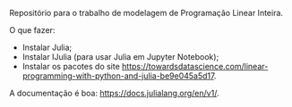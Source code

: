 Repositório para o trabalho de modelagem de Programação Linear Inteira.

O que fazer:
- Instalar Julia;
- Instalar IJulia (para usar Julia em Jupyter Notebook);
- Instalar os pacotes do site https://towardsdatascience.com/linear-programming-with-python-and-julia-be9e045a5d17.

A documentação é boa: https://docs.julialang.org/en/v1/.
